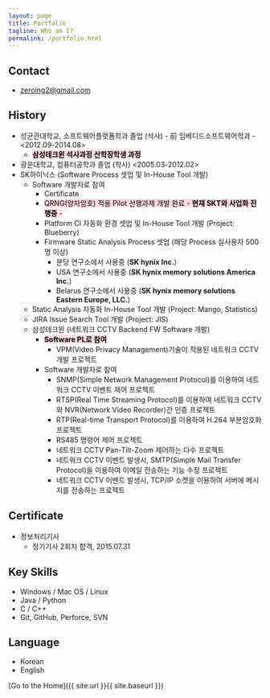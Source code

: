 ```yaml
---
layout: page
title: Portfolio
tagline: Who am I?
permalink: /portfolio.html
---
```


## Contact

+ <zeroing2@gmail.com>

## History
+ 성균관대학교, 소프트웨어플랫폼학과 졸업 (석사) - 前 임베디드소프트웨어학과 - <2012.09-2014.08>
  + <mark style='background-color: #ffdce0'>**삼성테크윈 석사과정 산학장학생 과정**</mark>
+ 광운대학교, 컴퓨터공학과 졸업 (학사) <2005.03-2012.02>
+ SK하이닉스 (Software Process 셋업 및 In-House Tool 개발)
  + Software 개발자로 참여
    + Certificate
    + <mark style='background-color: #ffdce0'>QRNG(양자암호) 적용 Pilot 선행과제 개발 완료 - **현재 SKT와 사업화 진행중** -</mark>
    + Platform CI 자동화 환경 셋업 및 In-House Tool 개발 (Project: Blueberry)
    + Firmware Static Analysis Process 셋업 (해당 Process 실사용자 500명 이상)
      + 분당 연구소에서 사용중 (**SK hynix Inc.**)
      + USA 연구소에서 사용중 (**SK hynix memory solutions America Inc.**)
      + Belarus 연구소에서 사용중 (**SK hynix memory solutions Eastern Europe, LLC.**)
  + Static Analysis 자동화 In-House Tool 개발 (Project: Mango, Statistics)
  + JIRA Issue Search Tool 개발 (Project: JIS)
  + 삼성테크윈 (네트워크 CCTV Backend FW Software 개발)
    + <mark style='background-color: #ffdce0'>**Software PL로 참여**</mark>
      + VPM(Video Privacy Management)기술이 적용된 네트워크 CCTV 개발 프로젝트
    + Software 개발자로 참여
      + SNMP(Simple Network Management Protocol)를 이용하여 네트워크 CCTV 이벤트 제어 프로젝트
      + RTSP(Real Time Streaming Protocol)를 이용하여 네트워크 CCTV와 NVR(Network Video Recorder)간 인증 프로젝트
      + RTP(Real-time Transport Protocol)를 이용하여 H.264 부분암호화 프로젝트
      + RS485 명령어 제어 프로젝트
      + 네트워크 CCTV Pan-Tilt-Zoom 제어하는 다수 프로젝트
      + 네트워크 CCTV 이벤트 발생시, SMTP(Simple Mail Transfer Protocol)을 이용하여 이메일 전송하는 기능 수정 프로젝트
      + 네트워크 CCTV 이벤트 발생시, TCP/IP 소켓을 이용하여 서버에 메시지를 전송하는 프로젝트

## Certificate

+ 정보처리기사
  + 정기기사 2회차 합격, 2015.07.31

## Key Skills
+ Windows / Mac OS / Linux
+ Java / Python
+ C / C++
+ Git, GitHub, Perforce, SVN

## Language
+ Korean
+ English

[Go to the Home]({{ site.url }}{{ site.baseurl }})
